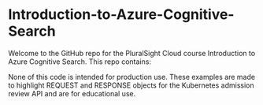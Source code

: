 # Introduction-to-Azure-Cognitive-Search
Welcome to the GitHub repo for the PluralSight Cloud course Introduction to Azure Cognitive Search. This repo contains:

None of this code is intended for production use. These examples are made to highlight REQUEST and RESPONSE objects for the Kubernetes admission review API and are for educational use.

